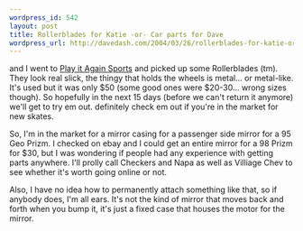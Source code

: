 ```yaml
--- 
wordpress_id: 542
layout: post
title: Rollerblades for Katie -or- Car parts for Dave
wordpress_url: http://davedash.com/2004/03/26/rollerblades-for-katie-or-car-parts-for-dave/
---
```

 and I went to <a href="http://www.playitagainsports.com/">Play it Again Sports</a> and picked up some Rollerblades (tm).  They look real slick, the thingy that holds the wheels is metal... or metal-like.  It's used but it was only $50 (some good ones were $20-30... wrong sizes though).  So hopefully in the next 15 days (before we can't return it anymore) we'll get to try em out.   definitely check em out if you're in the market for new skates.

So, I'm in the market for a mirror casing for a passenger side mirror for a 95 Geo Prizm.  I checked on ebay and I could get an entire mirror for a 98 Prizm for $30, but I was wondering if people had any experience with getting parts anywhere.  I'll prolly call Checkers and Napa as well as Villiage Chev to see whether it's worth going online or not.  

Also, I have no idea how to permanently attach something like that, so if anybody does, I'm all ears.  It's not the kind of mirror that moves back and forth when you bump it, it's just a fixed case that houses the motor for the mirror.
